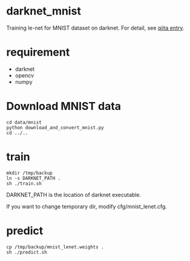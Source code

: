 # darknet_mnist

Training le-net for MNIST dataset on darknet. For detail, see [qiita entry](http://qiita.com/ashitani/items/7744954f5dbb0419d955).

# requirement

- darknet
- opencv
- numpy

# Download MNIST data

```
cd data/mnist
python download_and_convert_mnist.py
cd ../..
```

# train

```
mkdir /tmp/backup
ln -s DARKNET_PATH .
sh ./train.sh
```

DARKNET_PATH is the location of darknet executable.

If you want to change temporary dir, modify cfg/mnist_lenet.cfg.


# predict

```
cp /tmp/backup/mnist_lenet.weights .
sh ./predict.sh
```

